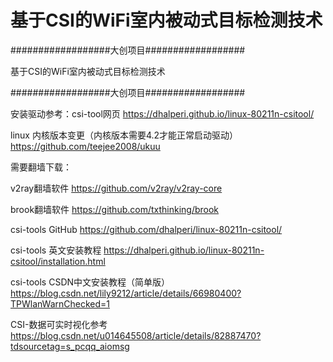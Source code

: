 # 基于CSI的WiFi室内被动式目标检测技术

##################大创项目##################

基于CSI的WiFi室内被动式目标检测技术

##################大创项目##################

安装驱动参考：csi-tool网页
https://dhalperi.github.io/linux-80211n-csitool/

linux 内核版本变更（内核版本需要4.2才能正常启动驱动）
https://github.com/teejee2008/ukuu

需要翻墙下载：

v2ray翻墙软件
https://github.com/v2ray/v2ray-core

brook翻墙软件
https://github.com/txthinking/brook

csi-tools GitHub
https://github.com/dhalperi/linux-80211n-csitool/

csi-tools 英文安装教程
https://dhalperi.github.io/linux-80211n-csitool/installation.html

csi-tools CSDN中文安装教程（简单版）
https://blog.csdn.net/lily9212/article/details/66980400?TPWlanWarnChecked=1

CSI-数据可实时视化参考
https://blog.csdn.net/u014645508/article/details/82887470?tdsourcetag=s_pcqq_aiomsg

